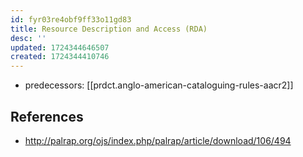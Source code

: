```yaml
---
id: fyr03re4obf9ff33o11gd83
title: Resource Description and Access (RDA)
desc: ''
updated: 1724344646507
created: 1724344410746
---
```


- predecessors: [[prdct.anglo-american-cataloguing-rules-aacr2]]

## References

- http://palrap.org/ojs/index.php/palrap/article/download/106/494